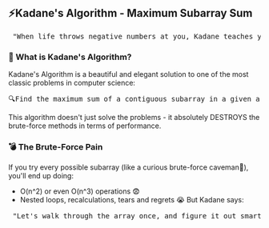 ## ⚡Kadane's Algorithm - Maximum Subarray Sum
<pre> "When life throws negative numbers at you, Kadane teaches you when to let go 💁‍♂️" </pre>

### 🧠 What is Kadane's Algorithm?
Kadane's Algorithm is a beautiful and elegant solution to one of the most classic problems in computer science:
<pre>🔍Find the maximum sum of a contiguous subarray in a given array of integers (which can include negative numbers too).</pre>
This algorithm doesn't just solve the problems - it absolutely DESTROYS the brute-force methods in terms of performance.

### 💣 The Brute-Force Pain
If you try every possible subarray (like a curious brute-force caveman🔨), you'll end up doing:
- O(n^2) or even O(n^3) operations 😨
- Nested loops, recalculations, tears and regrets 😭
But Kadane says:
<pre> "Let's walk through the array once, and figure it out smartly. No drame. Just results." 🕶️
